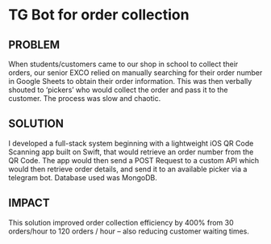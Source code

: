 # TG Bot for order collection
## PROBLEM
When students/customers came to our shop in school to collect their orders, our senior EXCO relied on manually searching for their order number in Google Sheets to obtain their order information. This was then verbally shouted to ‘pickers’ who would collect the order and pass it to the customer. The process was slow and chaotic.
## SOLUTION
I developed a full-stack system beginning with a lightweight iOS QR Code Scanning app built on Swift, that would retrieve an order number from the QR Code. The app would then send a POST Request to a custom API which would then retrieve order details, and send it to an available picker via a telegram bot. Database used was MongoDB.
## IMPACT
This solution improved order collection efficiency by 400% from 30 orders/hour to 120 orders / hour – also reducing customer waiting times.
